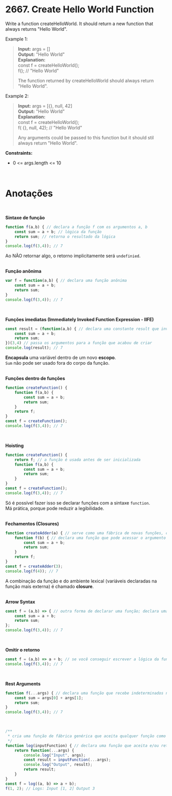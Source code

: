 # 2667. Create Hello World Function

Write a function createHelloWorld. It should return a new function that always returns "Hello World".

Example 1:

> **Input:** args = []  
> **Output:** "Hello World"  
> **Explanation:**  
> const f = createHelloWorld();  
> f(); // "Hello World"
>
> The function returned by createHelloWorld should always return "Hello World".

Example 2:

> **Input:** args = [{}, null, 42]  
> **Output:** "Hello World"  
> **Explanation:**  
> const f = createHelloWorld();  
> f( {}, null, 42); // "Hello World"
>
> Any arguments could be passed to this function but it should stil always return "Hello World".

**Constraints:**

- 0 <= args.length <= 10  
<br>

# Anotações
<br>

**Sintaxe de função**
```js
function f(a,b) { // declara a função f com os argumentos a, b
    const sum = a + b; // lógica da função
    return sum; // retorna o resultado da lógica
}
console.log(f(3,4)); // 7
```

Ao NÃO retornar algo, o retorno implicitamente será `undefinied`.  
<br>

**Função anônima**

```js
var f = function(a,b) { // declara uma função anônima
    const sum = a + b;
    return sum;
}
console.log(f(3,4)); // 7
```
<br>

**Funções imediatas (Immediately Invoked Function Expression - IIFE)**

```js
const result = (function(a,b) { // declara uma constante result que invoca imediatamente a função que acabou de criar
    const sum = a + b;
    return sum;
})(3,4) // passa os argumentos para a função que acabou de criar
console.log(result); // 7
```

**Encapsula** uma variável dentro de um novo **escopo**.  
`Sum` não pode ser usado fora do corpo da função.  
<br>

**Funções dentro de funções**

```js
function createFunction() {
    function f(a,b) {
        const sum = a + b;
        return sum;
    }
    return f;
}
const f = createFunction();
console.log(f(3,4)); // 7
```
<br>

**Hoisting**

```js
function createFunction() {
    return f; // a função é usada antes de ser inicializada
    function f(a,b) {
        const sum = a + b;
        return sum;
    }
}
const f = createFunction();
console.log(f(3,4)); // 7
```  

Só é possível fazer isso se declarar funções com a sintaxe `function`.  
Má prática, porque pode reduzir a legibilidade.  
<br>

**Fechamentos (Closures)**

```js
function createAdder(a) { // serve como uma fábrica de novas funções, com cada função retornada tendo diferentes comportamentos
    function f(b) { // declara uma função que pode acessar o argumento passado na função mãe 
        const sum = a + b;
        return sum;
    }
    return f;
}
const f = createAdder(3);
console.log(f(4)); // 7
```

A combinação da função e do ambiente lexical (variáveis declaradas na função mais externa) é chamado **closure**.  
<br>

**Arrow Syntax**

```js
const f = (a,b) => { // outra forma de declarar uma função; declara uma função f com os argumentos a, b  
    const sum = a + b;
    return sum;
};
console.log(f(3,4)); // 7

```  
<br>

**Omitir o retorno**

```js
const f = (a,b) => a + b; // se você conseguir escrever a lógica da função em uma linha, você pode omitir o return
console.log(f(3,4)); // 7
```  
<br>

**Rest Arguments**

```js
function f(...args) { // declara uma função que recebe indeterminados números de argumentos como um array
    const sum = args[0] + args[1];
    return sum;
}
console.log(f(3,4)); // 7
```  
<br>

```js
/**
 * cria uma função de fábrica genérica que aceita qualquer função como input e retorna uma nova versão da função com algumas modificações específicas.
 */
function log(inputFunction) { // declara uma função que aceita e/ou retorna uma função: funções de ordem superior (higher-order functions)
    return function(...args) {
        console.log("Input", args);
        const result = inputFunction(...args);
        console.log("Output", result);
        return result;
    }
}
const f = log((a, b) => a + b);
f(1, 2); // Logs: Input [1, 2] Output 3
```